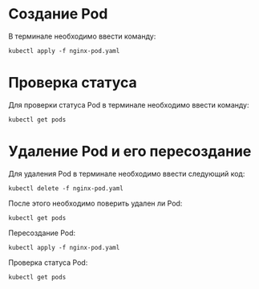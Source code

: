 # Создание Pod

В терминале необходимо ввести команду:

`kubectl apply -f nginx-pod.yaml`

# Проверка статуса

Для проверки статуса Pod в терминале необходимо ввести команду:

`kubectl get pods`

# Удаление Pod и его пересоздание 

Для удаления Pod в терминале необходимо ввести следующий код:

`kubectl delete -f nginx-pod.yaml`

После этого необходимо поверить удален ли Pod:

`kubectl get pods`

Пересоздание Pod:

`kubectl apply -f nginx-pod.yaml`

Проверка статуса Pod:

`kubectl get pods`